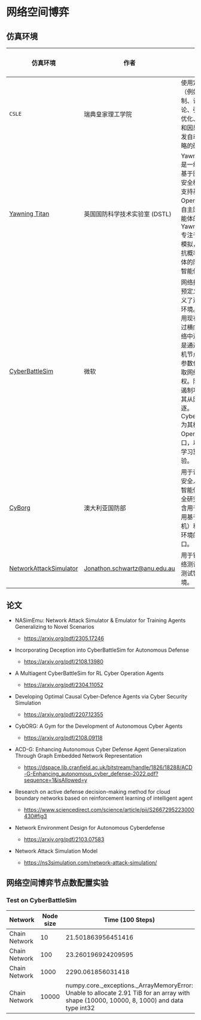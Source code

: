 # 网络空间博弈

## 仿真环境

| 仿真环境                                                     | 作者                                                         | 简介                                                         | 本地部署(Linux) | 仿真程度           |
| ------------------------------------------------------------ | ------------------------------------------------------------ | ------------------------------------------------------------ | --------------- | ------------------ |
| `CSLE`                                                       | 瑞典皇家理工学院                                             | 使用定量方法（例如最优控制、计算博弈论、强化学习、优化、进化方法和因果推理）开发自动化安全策略的研究平台。 | No              | 高，最接近真实环境 |
| [Yawning Titan](https://github.com/dstl/YAWNING-TITAN)       | 英国国防科学技术实验室 (DSTL)                                | Yawning-Titan 是一组抽象的、基于图形的网络安全模拟环境，支持基于 OpenAI Gym 的自主网络操作智能体的训练。Yawning-Titan 专注于提供快速模拟，以支持对抗概率红方智能体的防御性自主智能体的开发。 | yes             | 较简单             |
| [CyberBattleSim](https://github.com/microsoft/CyberBattleSim) | 微软                                                         | 网络拓扑和一组预定义的漏洞定义了进行模拟的环境。攻击者利用现有漏洞，通过横向移动在网络中进化，目标是通过利用计算机节点中植入的参数化漏洞来获取网络的所有权。防御者试图遏制攻击者并将其从网络中驱逐。 CyberBattleSim 为其模拟提供了 OpenAI Gym 接口，以促进强化学习算法的实验。 | yes             | 较高               |
| [CyBorg](https://github.com/cage-challenge/CybORG)           | 澳大利亚国防部                                               | 用于训练和开发安全人员和自主智能体的网络安全研究环境。包含用于模拟（使用基于云的虚拟机）和模拟网络环境的通用接口。 | yes             | 高                 |
| [NetworkAttackSimulator](https://github.com/Jjschwartz/NetworkAttackSimulator) | [Jonathon.schwartz@anu.edu.au](mailto:Jonathon.schwartz@anu.edu.au) | 用于针对模拟网络测试 AI 渗透测试智能体的环境。               | yes             | 简单               |

## 论文

- NASimEmu: Network Attack Simulator & Emulator for Training Agents Generalizing to Novel Scenarios
  - https://arxiv.org/pdf/2305.17246

- Incorporating Deception into CyberBattleSim for Autonomous Defense
  - https://arxiv.org/pdf/2108.13980
- A Multiagent CyberBattleSim for RL Cyber Operation Agents
  - https://arxiv.org/pdf/2304.11052
- Developing Optimal Causal Cyber-Defence Agents via Cyber Security Simulation
  - https://arxiv.org/pdf/2207.12355
- CybORG: A Gym for the Development of Autonomous Cyber Agents
  - https://arxiv.org/pdf/2108.09118
- ACD-G: Enhancing Autonomous Cyber Defense Agent Generalization Through Graph Embedded Network Representation
  - https://dspace.lib.cranfield.ac.uk/bitstream/handle/1826/18288/ACD-G-Enhancing_autonomous_cyber_defense-2022.pdf?sequence=1&isAllowed=y
- Research on active defense decision-making method for cloud boundary networks based on reinforcement learning of intelligent agent
  - https://www.sciencedirect.com/science/article/pii/S2667295223000430#fig3
- Network Environment Design for Autonomous Cyberdefense
  - https://arxiv.org/pdf/2103.07583
- Network Attack Simulation Model
  - https://ns3simulation.com/network-attack-simulation/

## 网络空间博弈节点数配置实验

### Test on CyberBattleSim

| Network       | Node size | Time (100 Steps)                                             |
| ------------- | --------- | ------------------------------------------------------------ |
| Chain Network | 10        | 21.501863956451416                                           |
| Chain Network | 100       | 23.260196924209595                                           |
| Chain Network | 1000      | 2290.061856031418                                            |
| Chain Network | 10000     | numpy.core._exceptions._ArrayMemoryError: Unable to allocate 2.91 TiB for an array with shape (10000, 10000, 8, 1000) and data type int32 |
